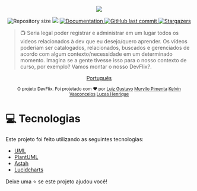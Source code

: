 <p align="center">
   <img src="https://user-images.githubusercontent.com/32225687/126916821-f550b6bb-666d-49ca-84b2-3559869acff2.png"/>
</p>

<p align="center">
	
  <img alt="Repository size" src="https://img.shields.io/github/repo-size/netrometro/upe_20202_devflix?color=f00424">

  <img src="https://img.shields.io/badge/version-1.0.0-f00424.svg?cacheSeconds=2592000" />
  <a href="https://github.com/netrometro/upe_20202_devflix/#readme">
    <img alt="Documentation" src="https://img.shields.io/badge/documentation-yes-f00424.svg" target="_blank" />
  </a>
   <a href="https://github.com/netrometro/upe_20202_devflix/commits/master">
      <img alt="GitHub last commit" src="https://img.shields.io/github/last-commit/netrometro/upe_20202_devflix?color=f00424">
  </a>
   <a href="https://github.com/netrometro/upe_20202_devflix/stargazers">
      <img alt="Stargazers" src="https://img.shields.io/github/stars/netrometro/upe_20202_devflix?color=f00424&logo=github">
   </a>
</p>

> 📺 Seria legal poder registrar e administrar em um lugar todos os videos
> relacionados à dev que eu desejo/quero aprender. Os vídeos poderiam ser catalogados,
> relacionados, buscados e gerenciados de acordo com algum contexto/necessidade em
> um determinado momento. Imagina se a gente tivesse isso para o nosso contexto de
> curso, por exemplo? Vamos montar o nosso DevFlix?.

<p align="center">
    <a href="README.md">Português</a>
</p>

<div align="center">
  <sub>O projeto DevFlix. Foi projetado com ❤︎ por
    <a href="https://github.com/tonicprism">Luiz Gustavo</a>
    <a href="https://github.com/MurylloEx">Muryllo Pimenta</a>
    <a href="https://github.com/KelvinVasconcelos">Kelvin Vasconcelos</a>
    <a href="https://github.com/Wolf-gangSE">Lucas Henrique</a>
  </sub>
</div>

# :computer: Tecnologias

Este projeto foi feito utilizando as seguintes tecnologias:

- [UML](https://www.uml.org/)
- [PlantUML](https://plantuml.com/)
- [Astah](https://astah.net/)
- [Lucidcharts](https://lucid.app/documents)

Deixe uma ⭐️ se este projeto ajudou você!
